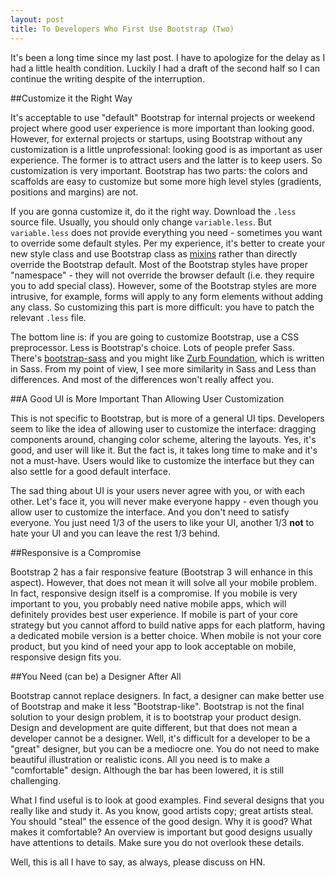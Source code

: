 ```yaml
---
layout: post
title: To Developers Who First Use Bootstrap (Two)
---
```


It's been a long time since my last post. I have to apologize for the delay as I had a little health condition. Luckily I had a draft of the second half so I can continue the writing despite of the interruption.

##Customize it the Right Way

It's acceptable to use "default" Bootstrap for internal projects or weekend project where good user experience is more important than looking good. However, for external projects or startups, using Bootstrap without any customization is a little unprofessional: looking good is as important as user experience. The former is to attract users and the latter is to keep users. So customization is very important. Bootstrap has two parts: the colors and scaffolds are easy to customize but some more high level styles (gradients, positions and margins) are not.

If you are gonna customize it, do it the right way. Download the `.less` source file. Usually, you should only change `variable.less`. But `variable.less` does not provide everything you need - sometimes you want to override some default styles. Per my experience, it's better to create your new style class and use Bootstrap class as [mixins](http://lesscss.org/#-mixins) rather than directly override the Bootstrap default. Most of the Bootstrap styles have proper "namespace" - they will not override the browser default (i.e. they require you to add special class). However, some of the Bootstrap styles are more intrusive, for example, forms will apply to any form elements without adding any class. So customizing this part is more difficult: you have to patch the relevant `.less` file.

The bottom line is: if you are going to customize Bootstrap, use a CSS preprocessor. Less is Bootstrap's choice. Lots of people prefer Sass. There's [bootstrap-sass](https://github.com/thomas-mcdonald/bootstrap-sass) and you might like [Zurb Foundation](http://foundation.zurb.com/), which is written in Sass. From my point of view, I see more similarity in Sass and Less than differences. And most of the differences won't really affect you.

##A Good UI is More Important Than Allowing User Customization

This is not specific to Bootstrap, but is more of a general UI tips. Developers seem to like the idea of allowing user to customize the interface: dragging components around, changing color scheme, altering the layouts. Yes, it's good, and user will like it. But the fact is, it takes long time to make and it's not a must-have. Users would like to customize the interface but they can also settle for a good default interface.

The sad thing about UI is your users never agree with you, or with each other. Let's face it, you will never make everyone happy - even though you allow user to customize the interface. And you don't need to satisfy everyone. You just need 1/3 of the users to like your UI, another 1/3 **not** to hate your UI and you can leave the rest 1/3 behind.

##Responsive is a Compromise

Bootstrap 2 has a fair responsive feature (Bootstrap 3 will enhance in this aspect). However, that does not mean it will solve all your mobile problem. In fact, responsive design itself is a compromise. If you mobile is very important to you, you probably need native mobile apps, which will definitely provides best user experience. If mobile is part of your core strategy but you cannot afford to build native apps for each platform, having a dedicated mobile version is a better choice. When mobile is not your core product, but you kind of need your app to look acceptable on mobile, responsive design fits you.

##You Need (can be) a Designer After All

Bootstrap cannot replace designers. In fact, a designer can make better use of Bootstrap and make it less "Bootstrap-like". Bootstrap is not the final solution to your design problem, it is to bootstrap your product design. Design and development are quite different, but that does not mean a developer cannot be a designer. Well, it's difficult for a developer to be a "great" designer, but you can be a mediocre one. You do not need to make beautiful illustration or realistic icons. All you need is to make a "comfortable" design. Although the bar has been lowered, it is still challenging.

What I find useful is to look at good examples. Find several designs that you really like and study it. As you know, good artists copy; great artists steal. You should "steal" the essence of the good design. Why it is good? What makes it comfortable? An overview is important but good designs usually have attentions to details. Make sure you do not overlook these details.

Well, this is all I have to say, as always, please discuss on HN.